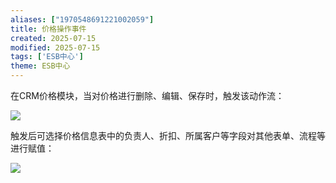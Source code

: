 ```yaml
---
aliases: ["1970548691221002059"]
title: 价格操作事件
created: 2025-07-15
modified: 2025-07-15
tags: ['ESB中心']
theme: ESB中心
---
```


在CRM价格模块，当对价格进行删除、编辑、保存时，触发该动作流：

![](c099098a0d577a091717c00114232690.jpg)

触发后可选择价格信息表中的负责人、折扣、所属客户等字段对其他表单、流程等进行赋值：

![](4fd6b7be1b6bcd096648d74921bc9b78.jpg)